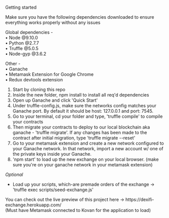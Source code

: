 Getting started

Make sure you have the following dependencies downloaded to ensure everything works properly without any issues

Global dependencies - </br>
•	Node @9.10.0 </br>
•	Python @2.7.7 </br>
•	Truffle @5.0.5 </br>
•	Node-gyp @3.6.2 </br>

Other - </br>
•	Ganache </br>
•	Metamask Extension for Google Chrome </br>
•	Redux devtools extension </br>

1. Start by cloning this repo </br>
2. Inside the new folder, npm install to install all req'd dependencies </br>
3. Open up Ganache and click 'Quick Start' </br>
4. Under truffle-config.js, make sure the networks config matches your Ganache port. By default it should be host: 127.0.0.1 and port:   7545. </br>
5. Go to your terminal, cd your folder and type, 'truffle compile' to compile your contracts </br>
6. Then migrate your contracts to deploy to our local blockchain aka ganache - 'truffle migrate'. If any changes has been made to the contract after initial migration, type 'truffle migrate --reset' </br>
7. Go to your metamask extension and create a new network configured to your Ganache network. In that network, import a new account w/ one of the private keys inside your Ganache. </br>
8. 'npm start' to load up the new exchange on your local browser. (make sure you're on your ganache network in your metamask extension) </br>

*Optional* </br>
- Load up your scripts, which-are premade orders of the exchange -> 'truffle exec scripts/seed-exchange.js' </br>

<p></p>
You can check out the live preview of this project here -> https://dexifi-exchange.herokuapp.com/
<br> (Must have Metamask connected to Kovan for the application to load)


